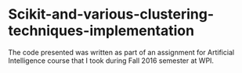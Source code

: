 # Scikit-and-various-clustering-techniques-implementation

The code presented was written as part of an assignment for Artificial Intelligence course that I took during Fall 2016 semester at WPI. 
